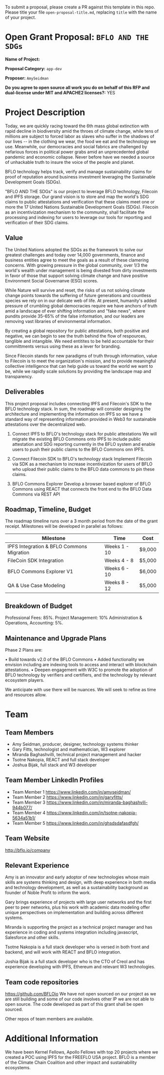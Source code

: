 To submit a proposal, please create a PR against this template in this repo. Please title your file `open-proposal-title.md`, replacing `title` with the name of your project.

# Open Grant Proposal: `BFLO AND THE SDGs`

**Name of Project:**

**Proposal Category:**  `app-dev`

**Proposer:** `AmySeidman`

**Do you agree to open source all work you do on behalf of this RFP and dual-license under MIT and APACHE2 licenses?:** YES

# Project Description
Today, we are quickly racing toward the 6th mass global extinction with rapid decline in biodiversity amid the throes of climate change, while tens of millions are subject to forced labor as slaves who suffer in the shadows of our lives -- in the clothing we wear, the food we eat and the technology we use. Meanwhile, our democracies and social fabrics are challenged by nefarious forces in political power grabs amid an unprecedented global pandemic and economic collapse. Never before have we needed a source of unhackable truth to insure the voice of the people and planet.

BFLO technology helps track, verify and manage sustainability claims for proof of reputation around business investment leveraging the Sustainable Development Goals (SDGs). 

"BFLO AND THE SDGs" is our project to leverage BFLO technology, Filecoin and IPFS storage. Our grand vision is to store and map the world's SDG claims to public attestations and verification that these claims meet one or more the 17 United Nations Sustainable Development Goals (SDGs). Filecoin as an incentivization mechanism to the community, shall facilitate the processing and indexing for users to leverage our tools for reporting and verification of their SDG claims.

## Value

The United Nations adopted the SDGs as the framework to solve our greatest challenges and today over 14,000 governments, finance and business entities agree to meet the goals as a result of these clamering concerns. With growing pressure in the global community, over 1/3 the world's wealth under management is being divested from dirty investments in favor of those that support solving climate change and have positive Environment Social Governanve (ESG) scores. 

While Nature will survive and reset, the risks of us not solving climate change points towards the suffering of future generations and countless species we rely on in our delicate web of life.  At present, humanity's added pressure of crumbling global democracies require we have anchors of truth amid a landscape of ever shifting information and "fake news", where pundits provide 35-65% of the false information, and our leaders are removing vast libraries of environmental information. 

By creating a global repository for public attestations, both positive and negative, we can begin to see the truth behind the flow of respources, tanglible and intangible. We need entitites to be held accountable for their committments versus using these as a lever for branding. 

Since Filecoin stands for new paradigms of truth through information, value to Filecoin is to meet the organization's mission, and to provide meaningful collective intelligence that can help guide us toward the world we want to be, while we rapidly scale solutions by providing the landscape map and transparency. 

## Deliverables

This project proposal includes connecting IPFS and Filecoin's SDK to the BFLO technology stack. In sum, the roadmap will consider designing the architecture and implementing the information on IPFS so we have a standard way of representing information provided in Web3 for sustainable attestations over the decentralized web.

1. Connect IPFS to BFLO's technology stack for public attestations
We will migrate the existing BFLO Commons onto IPFS to include public attestation and SDG reporting currently in the BFLO system and enable users to push their public claims to the BFLO Commons onn IPFS. 

2. Connect Filecoin SDK to BFLO's technology stack 
Implement Filecoin via SDK as a mechanism to increase incentivization for users of BFLO who upload their public claims to the BFLO data commons to pin these claims. 

3. BFLO Commons Explorer
Develop a browser based explorer of BFLO Commons using REACT that connects the front end to the BFLO Data Commons via REST API

## Roadmap, Timeline, Budget
The roadmap timeline runs over a 3 month period from the date of the grant receipt. Milestones will be developed in parallel as follows:

<table>
<thead>
<tr>
<th>Milestone</th>
<th>Time</th>
<th>Cost</th>
</tr>
</thead>
<tbody>
<tr>
<td>IPFS Integration & BFLO Commons Migration</td>
<td>Weeks 1 - 10</td>
<td>$9,000</td>
</tr>
<tr>
<td>FileCoin SDK Integration</td>
<td>Weeks 4 - 8</td>
<td>$5,000</td>
</tr>
<tr>
<td>BFLO Commons Explorer V1</td>
<td>Weeks 6 - 10</td>
<td>$6,000</td>
</tr>
<tr>
<td>QA & Use Case Modeling</td>
<td>Weeks 8 - 12</td>
<td>$5,000</td>
</tr>
</tbody>
</table>

## Breakdown of Budget

Professional Fees: 85%.
Project Management: 10%
Administration & Operations, Accounting: 5%.

## Maintenance and Upgrade Plans

Phase 2 Plans are:

• Build towards v2.0 of the BFLO Commons
• Added functionality we envision including are indexing tools to access and interact with blockchain attestations.
• Deepen engagement with W3C to promote the adoption of BFLO technology by verifiers and certifiers, and the technology by relevant ecosystem players.

We anticipate with use there will be nuances. We will seek to refine as time and resources allow.

# Team

## Team Members

- Amy Seidman, producer, designer, technology systems thinker
- Gary Fitts, technologist and mathematician, W3 explorer
- Miranda Baghashvilli, technical project management and hacker
- Tsotne Nakopia, REACT and full stack developer
- Joshua Bijak, full stack and W3 developer

## Team Member LinkedIn Profiles

- Team Member 1 https://www.linkedin.com/in/amyseidman/
- Team Member 2 https://www.linkedin.com/in/garyfitts/
- Team Member 3 https://www.linkedin.com/in/miranda-baghashvili-944b077/
- Team Member 4 https://www.linkedin.com/in/tsotne-nakopia-5634a51b1/
- Team Member 5 https://www.linkedin.com/in/ghsdsdafasdfgh/

## Team Website

http://bflo.io/company

## Relevant Experience

Amy is an innovator and early adoptor of new technologies whose main skills are systems thinking and design, with deep experience in both media and technology development, as well as a sustainability background as founder of Noble Profit to inform the work. 

Gary brings experience of projects with large user networks and the first peer to peer networks, plus his work with academic data modeling offer unique perspectives on implementation and building across different systems.

Miranda is supporting the project as a technical project manager and has experience in coding and systems integration including javascript, Salesforce and other skills.

Tsotne Nakopia is a full stack developer who is versed in both front and backend, and will work with REACT and BFLO integration.

Joshia Bijak is a full stack developer who is the CTO of Creol and has experience developing with IPFS, Ethereum and relevant W3 technologies.


## Team code repositories

https://github.com/BFLOio
We have not open sourced on our project as we are still building and some of our code involves other IP we are not able to open source. The code developed as part of this grant shall be open sourced.

Other repos of team members are available.


# Additional Information

We have been Kernel Fellows, Apollo Fellows with top 20 projects where we created a POC using IPFS for the FREEFLO USA project.
BFLO is a member of the Climate Chain Coalition and other impact and sustainability ecosystems. 
